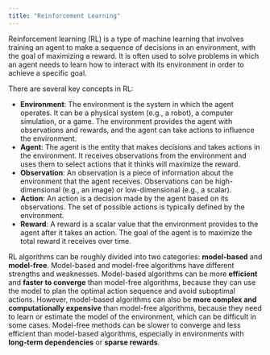 ```yaml
---
title: "Reinforcement Learning"
---
```

Reinforcement learning (RL) is a type of machine learning that involves training an agent to make a sequence of decisions in an environment, with the goal of maximizing a reward. It is often used to solve problems in which an agent needs to learn how to interact with its environment in order to achieve a specific goal.

There are several key concepts in RL:

- **Environment**: The environment is the system in which the agent operates. It can be a physical system (e.g., a robot), a computer simulation, or a game. The environment provides the agent with observations and rewards, and the agent can take actions to influence the environment.
- **Agent**: The agent is the entity that makes decisions and takes actions in the environment. It receives observations from the environment and uses them to select actions that it thinks will maximize the reward.
- **Observation**: An observation is a piece of information about the environment that the agent receives. Observations can be high-dimensional (e.g., an image) or low-dimensional (e.g., a scalar).
- **Action**: An action is a decision made by the agent based on its observations. The set of possible actions is typically defined by the environment.
- **Reward**: A reward is a scalar value that the environment provides to the agent after it takes an action. The goal of the agent is to maximize the total reward it receives over time.

RL algorithms can be roughly divided into two categories: **model-based** and **model-free**.
Model-based and model-free algorithms have different strengths and weaknesses.
Model-based algorithms can be more **efficient** and **faster to converge** than model-free algorithms, because they can use the model to plan the optimal action sequence and avoid suboptimal actions.
However, model-based algorithms can also be **more complex and computationally expensive** than model-free algorithms, because they need to learn or estimate the model of the environment, which can be difficult in some cases.
Model-free methods can be slower to converge and less efficient than model-based algorithms, especially in environments with **long-term dependencies** or **sparse rewards**.
